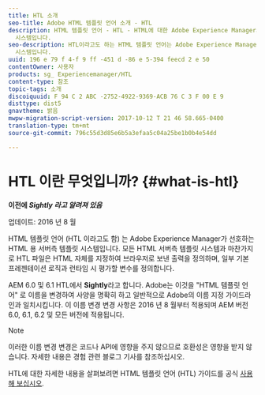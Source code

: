 ```yaml
---
title: HTL 소개
seo-title: Adobe HTML 템플릿 언어 소개 - HTL
description: HTML 템플릿 언어 - HTL - HTML에 대한 Adobe Experience Manager의 기본 및 권장 서버측 템플릿
  시스템입니다.
seo-description: HTL이라고도 하는 HTML 템플릿 언어는 Adobe Experience Manager의 기본 및 권장 서버 측 템플릿
  시스템입니다.
uuid: 196 e 79 f 4-f 9 ff -451 d -86 e 5-394 feecd 2 e 50
contentOwner: 사용자
products: sg_ Experiencemanager/HTL
content-type: 참조
topic-tags: 소개
discoiquuid: F 94 C 2 ABC -2752-4922-9369-ACB 76 C 3 F 00 E 9
disttype: dist5
gnavtheme: 밝음
mwpw-migration-script-version: 2017-10-12 T 21 46 58.665-0400
translation-type: tm+mt
source-git-commit: 796c55d3d85e6b5a3efaa5c04a25be1b0b4e54dd

---
```



# HTL 이란 무엇입니까? {#what-is-htl}

**이전에 *Sightly 라고 알려져 있음***

업데이트: 2016 년 8 월

HTML 템플릿 언어 (HTL 이라고도 함) 는 Adobe Experience Manager가 선호하는 HTML 용 서버측 템플릿 시스템입니다. 모든 HTML 서버측 템플릿 시스템과 마찬가지로 HTL 파일은 HTML 자체를 지정하여 브라우저로 보낸 출력을 정의하며, 일부 기본 프레젠테이션 로직과 런타임 시 평가할 변수를 정의합니다.

AEM 6.0 및 6.1 HTL에서 **Sightly**라고 합니다. Adobe는 이것을 "HTML 템플릿 언어" 로 이름을 변경하여 사양을 명확히 하고 일반적으로 Adobe의 이름 지정 가이드라인과 일치시킵니다. 이 이름 변경 변경 사항은 2016 년 8 월부터 적용되며 AEM 버전 6.0, 6.1, 6.2 및 모든 버전에 적용됩니다.

>[!NOTE]
>
>이러한 이름 변경 변경은 코드나 API에 영향을 주지 않으므로 호환성은 영향을 받지 않습니다. 자세한 내용은 경험 관련 블로그 기사를 참조하십시오.

HTL에 대한 자세한 내용을 살펴보려면 HTML 템플릿 언어 (HTL) 가이드를 공식 [사용해 보십시오](overview.md).
